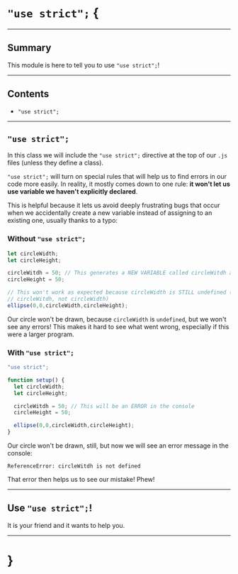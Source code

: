 # `"use strict";` {

---

## Summary

This module is here to tell you to use `"use strict";`!

---

## Contents

- `"use strict";`

---

## `"use strict";`

In this class we will include the `"use strict";` directive at the top of our `.js` files (unless they define a class).

`"use strict";` will turn on special rules that will help us to find errors in our code more easily. In reality, it mostly comes down to one rule: **it won't let us use variable we haven't explicitly declared**.

This is helpful because it lets us avoid deeply frustrating bugs that occur when we accidentally create a new variable instead of assigning to an existing one, usually thanks to a typo:

### Without `"use strict";`

```javascript
let circleWidth;
let circleHeight;

circleWitdh = 50; // This generates a NEW VARIABLE called circleWitdh and assigns it 50
circleHeight = 50;

// This won't work as expected because circleWidth is STILL undefined (we assigned 50 to
// circleWitdh, not circleWidth)
ellipse(0,0,circleWidth,circleHeight);
```

Our circle won't be drawn, because `circleWidth` is `undefined`, but we won't see any errors! This makes it hard to see what went wrong, especially if this were a larger program.

### With `"use strict";`

```javascript
"use strict";

function setup() {
  let circleWidth;
  let circleHeight;

  circleWitdh = 50; // This will be an ERROR in the console
  circleHeight = 50;

  ellipse(0,0,circleWidth,circleHeight);
}
```

Our circle won't be drawn, still, but now we will see an error message in the console:

```
ReferenceError: circleWitdh is not defined
```

That error then helps us to see our mistake! Phew!

---

## Use `"use strict";`!

It is your friend and it wants to help you.

---

# }
